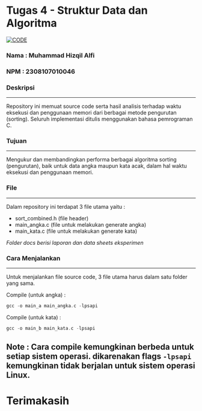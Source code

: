 # Tugas 4 - Struktur Data dan Algoritma

[![CODE](https://skillicons.dev/icons?i=c)](https://skillicons.dev)

### Nama  : Muhammad Hizqil Alfi
### NPM   : 2308107010046

### Deskripsi
---

Repository ini memuat source code serta hasil analisis terhadap waktu eksekusi dan penggunaan memori dari berbagai metode pengurutan (sorting). Seluruh implementasi ditulis menggunakan bahasa pemrograman C.

### Tujuan
---

Mengukur dan membandingkan performa berbagai algoritma sorting (pengurutan), baik untuk data angka maupun kata acak, dalam hal waktu eksekusi dan penggunaan memori.

### File
---

Dalam repository ini terdapat 3 file utama yaitu : 
- sort_combined.h (file header)
- main_angka.c (file untuk melakukan generate angka)
- main_kata.c (file untuk melakukan generate kata)

*Folder docs berisi laporan dan data sheets eksperimen*

### Cara Menjalankan
---

Untuk menjalankan file source code, 3 file utama harus dalam satu folder yang sama.

Compile (untuk angka) :
```c
gcc -o main_a main_angka.c -lpsapi
```

Compile (untuk kata) :
```c
gcc -o main_b main_kata.c -lpsapi
```

Note : Cara compile kemungkinan berbeda untuk setiap sistem operasi. dikarenakan flags ```-lpsapi``` kemungkinan tidak berjalan untuk sistem operasi Linux.
---

# Terimakasih

